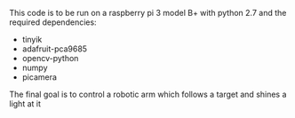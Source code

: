 This code is to be run on a raspberry pi 3 model B+ with python 2.7 and the required dependencies:
- tinyik
- adafruit-pca9685
- opencv-python
- numpy
- picamera

The final goal is to control a robotic arm which follows a target and shines a light at it
